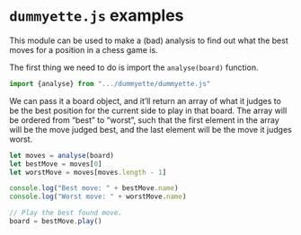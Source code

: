 `dummyette.js` examples
===

This module can be used to make a (bad) analysis to find out what the best moves for a position in a chess game is.

The first thing we need to do is import the `analyse(board)` function.

~~~ JavaScript
import {analyse} from ".../dummyette/dummyette.js"
~~~

We can pass it a board object, and it’ll return an array of what it judges to be the best position for the current side to play in that board. The array will be ordered from “best” to “worst”, such that the first element in the array will be the move judged best, and the last element will be the move it judges worst.

~~~ JavaScript
let moves = analyse(board)
let bestMove = moves[0]
let worstMove = moves[moves.length - 1]

console.log("Best move: " + bestMove.name)
console.log("Worst move: " + worstMove.name)

// Play the best found move.
board = bestMove.play()
~~~
